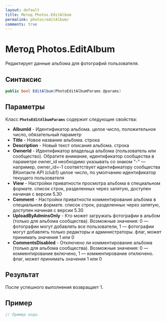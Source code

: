 ```yaml
---
layout: default
title: Метод Photos.EditAlbum
permalink: photos/editAlbum/
comments: true
---
```

# Метод Photos.EditAlbum
Редактирует данные альбома для фотографий пользователя.

## Синтаксис
``` csharp
public bool EditAlbum(PhotoEditAlbumParams @params)
```

## Параметры
Класс **`PhotoEditAlbumParams`** содержит следующие свойства:

+ **AlbumId** - Идентификатор альбома. целое число, положительное число, обязательный параметр
+ **Title** - Новое название альбома. строка
+ **Description** - Новый текст описания альбома. строка
+ **OwnerId** - Идентификатор владельца альбома (пользователь или сообщество). Обратите внимание, идентификатор сообщества в параметре owner_id необходимо указывать со знаком "-" — например, owner_id=-1 соответствует идентификатору сообщества ВКонтакте API (club1)  целое число, по умолчанию идентификатор текущего пользователя
+ **View** - Настройки приватности просмотра альбома в специальном формате. список строк, разделенных через запятую, доступен начиная с версии 5.30
+ **Comment** - Настройки приватности комментирования альбома в специальном формате. список строк, разделенных через запятую, доступен начиная с версии 5.30
+ **UploadByAdminsOnly** - Кто может загружать фотографии в альбом (только для альбома сообщества).  Возможные значения:   0 — фотографии могут добавлять все пользователи,  1 — фотографии могут добавлять только редакторы и администраторы.  флаг, может принимать значения 1 или 0
+ **CommentsDisabled** - Отключено ли комментирование альбома (только для альбома сообщества).  Возможные значения:   0 — комментирование включено,  1 — комментирование отключено.  флаг, может принимать значения 1 или 0


## Результат
После успешного выполнения возвращает 1.

## Пример
``` csharp
// Пример кода.
```
